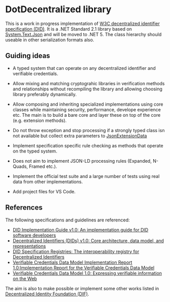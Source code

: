 # DotDecentralized library

This is a work in progress implementation of [W3C decentralized identifier specification (DID)](https://www.w3.org/TR/did-core/). It is a .NET Standard 2.1 library based on [System.Text.Json](https://docs.microsoft.com/en-us/dotnet/api/system.text.json) and will be moved to .NET 5. The class hierarchy should useable in other serialization formats also.

## Guiding ideas

- A typed system that can operate on any decentralized identifier and verifiable credentials.

- Allow mixing and matching cryptograhic libraries in verification methods and relationships without recompiling the library and allowing choosing library preferably dynamically.

- Allow composing and inheriting specialized implementations using core classes while maintaining security, performance,
develope experience etc. The main is to build a bare core and layer these on top of the core (e.g. extension methods).

- Do not throw exception and stop processing if a strongly typed class isn
not available but collect extra parameters to [JsonExtensionData](https://docs.microsoft.com/en-us/dotnet/api/system.text.json.serialization.jsonextensiondataattribute)

- Implement specification specific rule checking as methods that operate on the typed system.

- Does not aim to implement JSON-LD processing rules (Expanded, N-Quads, Framed etc.).

- Implement the official test suite and a large number of tests using real data from other implementations.

- Add project files for VS Code.


## References

The following specifications and guidelines are referenced:
- [DID Implementation Guide v1.0: An implementation guide for DID software developers](https://w3c.github.io/did-imp-guide/)
- [Decentralized Identifiers (DIDs) v1.0: Core architecture, data model, and representations](https://www.w3.org/TR/did-core/)
- [DID Specification Registries: The interoperability registry for Decentralized Identifiers](https://www.w3.org/TR/did-spec-registries/)
- [Verifiable Credentials Data Model Implementation Report 1.0:Implementation Report for the Verifiable Credentials Data Model](https://w3c.github.io/vc-test-suite/implementations/)
- [Verifiable Credentials Data Model 1.0: Expressing verifiable information on the Web](https://www.w3.org/TR/vc-data-model/)

The aim is also to make possible or implement some other works listed in [Decentralized Identity Foundation (DIF)](https://identity.foundation/#wgs).
